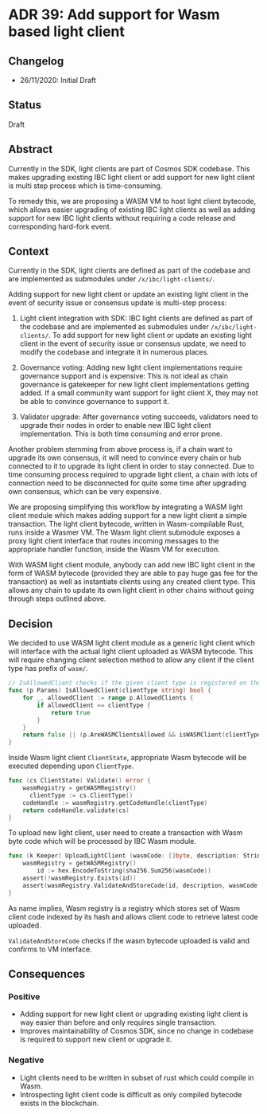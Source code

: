 # ADR 39: Add support for Wasm based light client

## Changelog

- 26/11/2020: Initial Draft

## Status

Draft

## Abstract

Currently in the SDK, light clients are part of Cosmos SDK codebase. This makes upgrading existing IBC light client or add
support for new light client is multi step process which is time-consuming.

To remedy this, we are proposing a WASM VM to host light client bytecode, which allows easier upgrading of
existing IBC light clients as well as adding support for new IBC light clients without requiring a code release and corresponding
hard-fork event.

## Context
Currently in the SDK, light clients are defined as part of the codebase and are implemented as submodules under
`/x/ibc/light-clients/`.

Adding support for new light client or update an existing light client in the event of security
issue or consensus update is multi-step process:

1. Light client integration with SDK: IBC light clients are defined as part of the codebase and are implemented as
submodules under `/x/ibc/light-clients/`. To add support for new light client or update an existing light client in the
event of security issue or consensus update, we need to modify the codebase and integrate it in numerous places.

2. Governance voting: Adding new light client implementations require governance support and is expensive: This is
not ideal as chain governance is gatekeeper for new light client implementations getting added. If a small community
want support for light client X, they may not be able to convince governance to support it.

3. Validator upgrade: After governance voting succeeds, validators need to upgrade their nodes in order to enable new
IBC light client implementation. This is both time consuming and error prone.
   
Another problem stemming from above process is, if a chain want to upgrade its own consensus, it will need to convince every chain
or hub connected to it to upgrade its light client in order to stay connected. Due to time consuming process required
to upgrade light client, a chain with lots of connection need to be disconnected for quite some time after upgrading 
own consensus, which can be very expensive.

We are proposing simplifying this workflow by integrating a WASM light client module which makes adding support for
a new light client a simple transaction. The light client bytecode, written in Wasm-compilable Rust, runs inside a Wasmer
VM. The Wasm light client submodule exposes a proxy light client interface that routes incoming messages to the
appropriate handler function, inside the Wasm VM for execution.

With WASM light client module, anybody can add new IBC light client in the form of WASM bytecode (provided they are able to pay huge gas fee for the transaction)
as well as instantiate clients using any created client type. This allows any chain to update its own light client in other chains
without going through steps outlined above.


## Decision

We decided to use WASM light client module as a generic light client which will interface with the actual light client
uploaded as WASM bytecode. This will require changing client selection method to allow any client if the client type
has prefix of `wasm/`.

```go
// IsAllowedClient checks if the given client type is registered on the allowlist.
func (p Params) IsAllowedClient(clientType string) bool {
	for _, allowedClient := range p.AllowedClients {
		if allowedClient == clientType {
			return true
		}
	}
	return false || (p.AreWASMClientsAllowed && isWASMClient(clientType))
}
```

Inside Wasm light client `ClientState`, appropriate Wasm bytecode will be executed depending upon `ClientType`.

```go
func (cs ClientState) Validate() error {
    wasmRegistry = getWASMRegistry()
	  clientType := cs.ClientType()
    codeHandle := wasmRegistry.getCodeHandle(clientType)
    return codeHandle.validate(cs)
}
```

To upload new light client, user need to create a transaction with Wasm byte code which will be
processed by IBC Wasm module.

```go
func (k Keeper) UploadLightClient (wasmCode: []byte, description: String) {
    wasmRegistry = getWASMRegistry()
		id := hex.EncodeToString(sha256.Sum256(wasmCode))
    assert(!wasmRegistry.Exists(id))
    assert(wasmRegistry.ValidateAndStoreCode(id, description, wasmCode, false))
}
```

As name implies, Wasm registry is a registry which stores set of Wasm client code indexed by its hash and allows
client code to retrieve latest code uploaded.

`ValidateAndStoreCode` checks if the wasm bytecode uploaded is valid and confirms to VM interface.

## Consequences

### Positive
- Adding support for new light client or upgrading existing light client is way easier than before and only requires single transaction.
- Improves maintainability of Cosmos SDK, since no change in codebase is required to support new client or upgrade it.

### Negative
- Light clients need to be written in subset of rust which could compile in Wasm.
- Introspecting light client code is difficult as only compiled bytecode exists in the blockchain.
